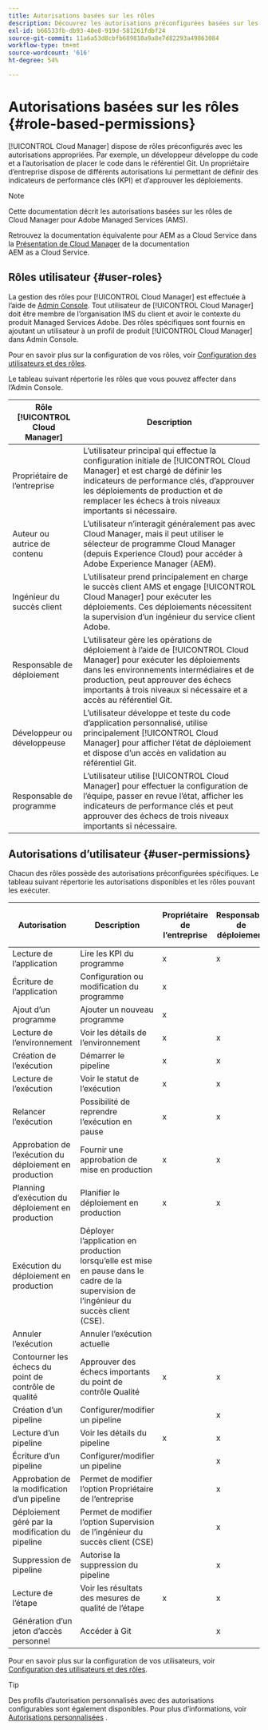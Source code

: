 ```yaml
---
title: Autorisations basées sur les rôles
description: Découvrez les autorisations préconfigurées basées sur les rôles de Cloud Manager pour gérer l’accès à vos ressources cloud.
exl-id: b66533fb-db93-40e8-919d-581261fdbf24
source-git-commit: 11a6a53d8cbfb689810a9a8e7d82293a49863084
workflow-type: tm+mt
source-wordcount: '616'
ht-degree: 54%

---
```



# Autorisations basées sur les rôles {#role-based-permissions}

[!UICONTROL Cloud Manager] dispose de rôles préconfigurés avec les autorisations appropriées. Par exemple, un développeur développe du code et a l’autorisation de placer le code dans le référentiel Git. Un propriétaire d’entreprise dispose de différents autorisations lui permettant de définir des indicateurs de performance clés (KPI) et d’approuver les déploiements.

>[!NOTE]
>
>Cette documentation décrit les autorisations basées sur les rôles de Cloud Manager pour Adobe Managed Services (AMS).
>
>Retrouvez la documentation équivalente pour AEM as a Cloud Service dans la [Présentation de Cloud Manager](https://experienceleague.adobe.com/en/docs/experience-manager-cloud-service/content/onboarding/concepts/cloud-manager-introduction#role-based-permissions) de la documentation AEM as a Cloud Service.

## Rôles utilisateur {#user-roles}

La gestion des rôles pour [!UICONTROL Cloud Manager] est effectuée à l’aide de [Admin Console](https://helpx.adobe.com/fr/enterprise/using/admin-console.html). Tout utilisateur de [!UICONTROL Cloud Manager] doit être membre de l’organisation IMS du client et avoir le contexte du produit Managed Services Adobe. Des rôles spécifiques sont fournis en ajoutant un utilisateur à un profil de produit [!UICONTROL Cloud Manager] dans Admin Console.

Pour en savoir plus sur la configuration de vos rôles, voir [Configuration des utilisateurs et des rôles](/help/requirements/users-and-roles.md).

Le tableau suivant répertorie les rôles que vous pouvez affecter dans l’Admin Console.

| Rôle [!UICONTROL Cloud Manager] | Description |
|---|---|
| Propriétaire de l’entreprise | L’utilisateur principal qui effectue la configuration initiale de [!UICONTROL Cloud Manager] et est chargé de définir les indicateurs de performance clés, d’approuver les déploiements de production et de remplacer les échecs à trois niveaux importants si nécessaire. |
| Auteur ou autrice de contenu | L’utilisateur n’interagit généralement pas avec Cloud Manager, mais il peut utiliser le sélecteur de programme Cloud Manager (depuis Experience Cloud) pour accéder à Adobe Experience Manager (AEM). |
| Ingénieur du succès client | L’utilisateur prend principalement en charge le succès client AMS et engage [!UICONTROL Cloud Manager] pour exécuter les déploiements. Ces déploiements nécessitent la supervision d’un ingénieur du service client Adobe. |
| Responsable de déploiement | L’utilisateur gère les opérations de déploiement à l’aide de [!UICONTROL Cloud Manager] pour exécuter les déploiements dans les environnements intermédiaires et de production, peut approuver des échecs importants à trois niveaux si nécessaire et a accès au référentiel Git. |
| Développeur ou développeuse | L’utilisateur développe et teste du code d’application personnalisé, utilise principalement [!UICONTROL Cloud Manager] pour afficher l’état de déploiement et dispose d’un accès en validation au référentiel Git. |
| Responsable de programme | L’utilisateur utilise [!UICONTROL Cloud Manager] pour effectuer la configuration de l’équipe, passer en revue l’état, afficher les indicateurs de performance clés et peut approuver des échecs de trois niveaux importants si nécessaire. |

## Autorisations d’utilisateur {#user-permissions}

Chacun des rôles possède des autorisations préconfigurées spécifiques. Le tableau suivant répertorie les autorisations disponibles et les rôles pouvant les exécuter.

| Autorisation | Description | Propriétaire de l’entreprise | Responsable de déploiement | Responsable de programme | Développeur | Ingénieur du service client |
| --- | --- | --- | --- | --- | --- | --- |
| Lecture de l’application | Lire les KPI du programme | x | x | x | x | x |
| Écriture de l’application | Configuration ou modification du programme | x | | | | |
| Ajout d’un programme | Ajouter un nouveau programme | x | | | | |
| Lecture de l’environnement | Voir les détails de l’environnement | x | x | x | x | x |
| Création de l’exécution | Démarrer le pipeline | x | x | x | | |
| Lecture de l’exécution | Voir le statut de l’exécution | x | x | x | x | x |
| Relancer l’exécution | Possibilité de reprendre l’exécution en pause | x | x | x | | x |
| Approbation de l’exécution du déploiement en production | Fournir une approbation de mise en production | x | x | x | | |
| Planning d’exécution du déploiement en production | Planifier le déploiement en production | x | x | x | | x |
| Exécution du déploiement en production | Déployer l’application en production lorsqu’elle est mise en pause dans le cadre de la supervision de l’ingénieur du succès client (CSE). | | | | | x |
| Annuler l’exécution | Annuler l’exécution actuelle | | | x | | |
| Contourner les échecs du point de contrôle de qualité | Approuver des échecs importants du point de contrôle Qualité | x | x | x | | |
| Création d’un pipeline | Configurer/modifier un pipeline | | x | | | |
| Lecture d’un pipeline | Voir les détails du pipeline | x | x | x | x | x |
| Écriture d’un pipeline | Configurer/modifier un pipeline | | x | | | |
| Approbation de la modification d’un pipeline | Permet de modifier l’option Propriétaire de l’entreprise | | x | | | |
| Déploiement géré par la modification du pipeline | Permet de modifier l’option Supervision de l’ingénieur du succès client (CSE) | | x | | | |
| Suppression de pipeline | Autorise la suppression du pipeline | | x | | | |
| Lecture de l’étape | Voir les résultats des mesures de qualité de l’étape | x | x | x | x | x |
| Génération d’un jeton d’accès personnel | Accéder à Git | | x | | x | |

Pour en savoir plus sur la configuration de vos utilisateurs, voir [Configuration des utilisateurs et des rôles](/help/requirements/users-and-roles.md).

>[!TIP]
>
>Des profils d’autorisation personnalisés avec des autorisations configurables sont également disponibles. Pour plus d’informations, voir [Autorisations personnalisées](/help/using/custom-permissions.md) .
